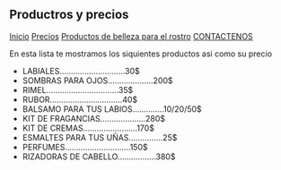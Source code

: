 ## Productros y precios

[Inicio](index.md)  [Precios](PRECIOS.md)  [Productos de belleza para el rostro](PRODRUCTOS-DE-BELLEZA-EL-ROSTRO.md) [CONTACTENOS](contacto.md)

En esta lista te mostramos los siquientes productos asi como su precio

- LABIALES.............................30$
- SOMBRAS PARA OJOS....................200$
- RIMEL................................35$
- RUBOR................................40$
- BALSAMO PARA TUS LABIOS..............10$/20$/50$ 
- KIT DE FRAGANCIAS....................280$
- KIT DE CREMAS........................170$
- ESMALTES PARA TUS UÑAS...............25$
- PERFUMES.............................150$
- RIZADORAS DE CABELLO.................380$
